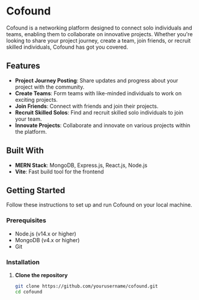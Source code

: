 # Cofound

Cofound is a networking platform designed to connect solo individuals and teams, enabling them to collaborate on innovative projects. Whether you're looking to share your project journey, create a team, join friends, or recruit skilled individuals, Cofound has got you covered.

## Features

- **Project Journey Posting**: Share updates and progress about your project with the community.
- **Create Teams**: Form teams with like-minded individuals to work on exciting projects.
- **Join Friends**: Connect with friends and join their projects.
- **Recruit Skilled Solos**: Find and recruit skilled solo individuals to join your team.
- **Innovate Projects**: Collaborate and innovate on various projects within the platform.

## Built With

- **MERN Stack**: MongoDB, Express.js, React.js, Node.js
- **Vite**: Fast build tool for the frontend

## Getting Started

Follow these instructions to set up and run Cofound on your local machine.

### Prerequisites

- Node.js (v14.x or higher)
- MongoDB (v4.x or higher)
- Git

### Installation

1. **Clone the repository**

   ```bash
   git clone https://github.com/yourusername/cofound.git
   cd cofound
